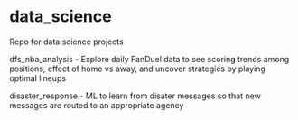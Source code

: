 # data_science
Repo for data science projects

dfs_nba_analysis - Explore daily FanDuel data to see scoring trends among positions, effect of home vs away, and uncover strategies by playing optimal lineups 

disaster_response - ML to learn from disater messages so that new messages are routed to an appropriate agency
